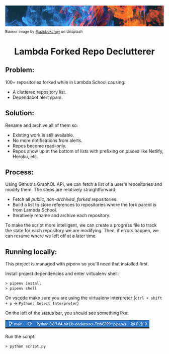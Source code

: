 ![Cover](./assets/cover.png)
<sub>Banner image by [@aznbokchoy](https://unsplash.com/@aznbokchoy) on Unsplash</sub>

<h1 align="center">Lambda Forked Repo Declutterer</h1>

## Problem:

100+ repositories forked while in Lambda School causing:

- A cluttered repository list.
- Dependabot alert spam.

## Solution:

Rename and archive all of them so:

- Existing work is still available.
- No more notifications from alerts.
- Repos become read-only.
- Repos show up at the bottom of lists with prefixing on places like Netlify, Heroku, etc.

## Process:

Using Github's GraphQL API, we can fetch a list of a user's repositories and modify them. The steps are relatively straightforward:

- Fetch all _public_, _non-archived_, _forked_ repositories.
- Build a list to store references to repositories where the fork parent is from Lambda School.
- Iteratively rename and archive each repository.

To make the script more intelligent, we can create a progress file to track the state for each repository we are modifying. Then, if errors happen, we can resume where we left off at a later time.

## Running locally:

This project is managed with pipenv so you'll need that installed first.

Install project dependencies and enter virtualenv shell:

```
> pipenv install
> pipenv shell
```

On vscode make sure you are using the virtualenv interpreter (`ctrl + shift + p` -> `Python: Select Interpreter`)

On the left of the status bar, you should see something like:

![status bar](assets/virtualenv-vscode.png)

Run the script:

```
> python script.py
```
